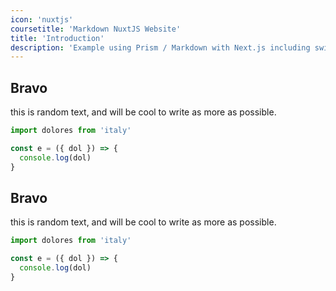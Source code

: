 ```yaml
---
icon: 'nuxtjs'
coursetitle: 'Markdown NuxtJS Website'
title: 'Introduction'
description: 'Example using Prism / Markdown with Next.js including switching syntax highlighting themes.'
---
```


## Bravo

this is random text, and will be cool to write as more as possible.

```javascript
import dolores from 'italy'

const e = ({ dol }) => {
  console.log(dol)
}
```

## Bravo

this is random text, and will be cool to write as more as possible.

```javascript
import dolores from 'italy'

const e = ({ dol }) => {
  console.log(dol)
}
```
